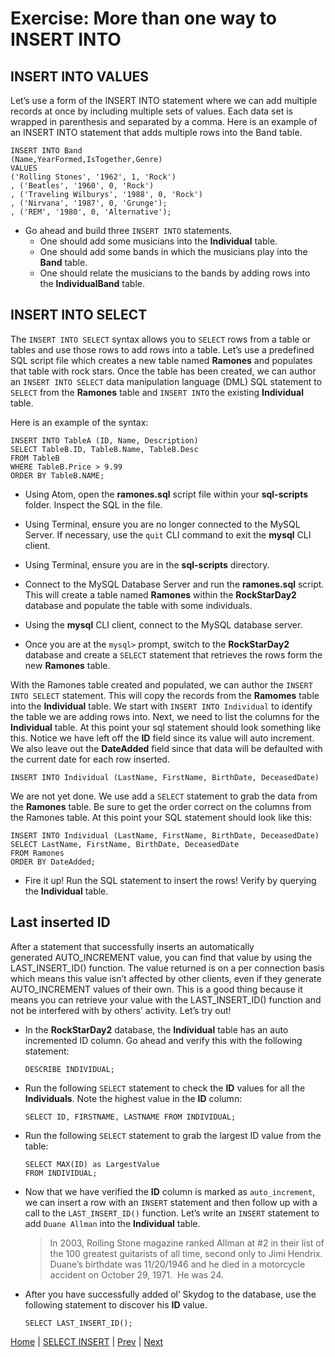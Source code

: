 # Exercise:  More than one way to INSERT INTO


##  INSERT INTO VALUES
Let’s use a form of the INSERT INTO statement where we can add multiple records at once by including multiple sets of values.  Each data set is wrapped in parenthesis and separated by a comma.  Here is an example of an INSERT INTO statement that adds multiple rows into the Band table.

```
INSERT INTO Band
(Name,YearFormed,IsTogether,Genre)
VALUES
('Rolling Stones', '1962', 1, 'Rock')
, ('Beatles', '1960', 0, 'Rock')
, ('Traveling Wilburys', '1988', 0, 'Rock')
, ('Nirvana', '1987', 0, 'Grunge');
, ('REM', '1980', 0, 'Alternative');

```

- Go ahead and build three `INSERT INTO` statements.
  - One should add some musicians into the **Individual** table.  
  - One should add some bands in which the musicians play into the **Band** table.
  - One should relate the musicians to the bands by adding rows into the **IndividualBand** table.  

## INSERT INTO SELECT

The `INSERT INTO SELECT` syntax allows you to `SELECT` rows from a table or tables and use those rows to add rows into a table.  Let’s use a predefined SQL script file which creates a new table named **Ramones** and populates that table with rock stars.  Once the table has been created, we can author an `INSERT INTO SELECT` data manipulation language (DML) SQL statement to `SELECT` from the **Ramones** table and `INSERT INTO` the existing **Individual** table.  

Here is an example of the syntax:

```
INSERT INTO TableA (ID, Name, Description)
SELECT TableB.ID, TableB.Name, TableB.Desc
FROM TableB
WHERE TableB.Price > 9.99
ORDER BY TableB.NAME;
```

- 	Using Atom, open the **ramones.sql** script file within your **sql-scripts** folder.  Inspect the SQL in the file.
-	Using Terminal, ensure you are no longer connected to the MySQL Server.  If necessary, use the `quit` CLI command to exit the **mysql** CLI client.  
- Using Terminal, ensure you are in the **sql-scripts** directory.  
-	Connect to the MySQL Database Server and run the **ramones.sql** script. This will create a table named **Ramones** within the **RockStarDay2** database and populate the table with some individuals.

-	Using the **mysql** CLI client, connect to the MySQL database server.

- Once you are at the `mysql>` prompt, switch to the **RockStarDay2** database and create a `SELECT` statement that retrieves the rows form the new **Ramones** table.

With the Ramones table created and populated, we can author the `INSERT INTO SELECT` statement.  This will copy the records from the **Ramomes** table into the **Individual** table.  We start with `INSERT INTO Individual` to identify the table we are adding rows into.  Next, we need to list the columns for the **Individual** table.  At this point your sql statement should look something like this.  Notice we have left off the **ID** field since its value will auto increment.  We also leave out the **DateAdded** field since that data will be defaulted with the current date for each row inserted.

```
INSERT INTO Individual (LastName, FirstName, BirthDate, DeceasedDate)
```

We are not yet done. We use add a `SELECT` statement to grab the data from the **Ramones** table.  Be sure to get the order correct on the columns from the Ramones table.  At this point your SQL statement should look like this:

```
INSERT INTO Individual (LastName, FirstName, BirthDate, DeceasedDate)
SELECT LastName, FirstName, BirthDate, DeceasedDate
FROM Ramones
ORDER BY DateAdded;
```

- Fire it up!  Run the SQL statement to insert the rows!  Verify by querying the **Individual** table.

## Last inserted ID

After a statement that successfully inserts an automatically generated AUTO_INCREMENT value, you can find that value by using the LAST_INSERT_ID() function.  The value returned is on a per connection basis which means this value isn’t affected by other clients, even if they generate AUTO_INCREMENT values of their own. This is a good thing because it means you can retrieve your value with the LAST_INSERT_ID() function and not be interfered with by others’ activity.    Let’s try out!

- In the **RockStarDay2** database, the **Individual** table has an auto incremented ID column.  Go ahead and verify this with the following statement:

  ```
  DESCRIBE INDIVIDUAL;  
  ```

- Run the following `SELECT` statement to check the **ID** values for all the **Individuals**.  Note the highest value in the **ID** column:

  ```
  SELECT ID, FIRSTNAME, LASTNAME FROM INDIVIDUAL;
  ```

- Run the following `SELECT` statement to grab the largest ID value from the table:  

  ```
  SELECT MAX(ID) as LargestValue
  FROM INDIVIDUAL;
  ```

- Now that we have verified the **ID** column is marked as `auto_increment`, we can insert a row with an `INSERT` statement and then follow up with a call to the `LAST_INSERT_ID()` function.  Let’s write an `INSERT` statement to add `Duane Allman` into the **Individual** table.  

  > In 2003, Rolling Stone magazine ranked Allman at #2 in their list of the 100 greatest guitarists of all time, second only to Jimi Hendrix.  Duane’s birthdate was 11/20/1946 and he died in a motorcycle accident on October 29, 1971.  He was 24.  

- After you have successfully added ol’ Skydog to the database, use the following statement to discover his **ID** value.

  ```
  SELECT LAST_INSERT_ID();
  ```

[Home](/)  |  [SELECT INSERT](/14-selectinsert/)  |  [Prev](/14-selectinsert/1)  |  [Next](/14-selectinsert/3)
